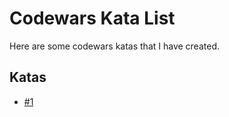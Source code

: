 # Codewars Kata List

Here are some codewars katas that I have created. 

## Katas
 * [#1](https://www.codewars.com)
